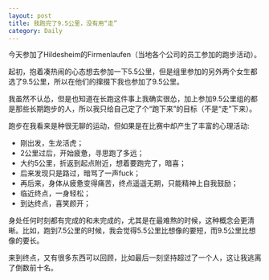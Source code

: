```yaml
---
layout: post
title: 我跑完了9.5公里，没有用“走”
category: Daily
---
```


今天参加了Hildesheim的Firmenlaufen（当地各个公司的员工参加的跑步活动）。  

起初，抱着凑热闹的心态想去参加一下5.5公里，但是组里参加的另外两个女生都选了9.5公里，所以在他们的撺掇下我也参加了9.5公里。  

我虽然不认怂，但是也知道在长跑这件事上我确实很怂，加上参加9.5公里组的都是那些长期跑步的人，所以我只给自己定了个“跑下来”的目标（不是“走”下来）。  

跑步在我看来是种很无聊的运动，但如果是在比赛中却产生了丰富的心理活动:  
  
- 刚出发，生龙活虎；
- 2公里过后，开始疲惫，寻思跑了多远；
- 大约5公里，折返到起点附近，想着要跑完了，暗喜；
- 后来发现只是路过，暗骂了一声fuck；
- 再后来，身体从疲惫变得痛苦，终点遥遥无期，只能精神上自我鼓励；
- 临近终点，一身轻松；
- 到达终点，喜笑颜开；  
  
身处任何时刻都有完成的和未完成的，尤其是在最难熬的时候，这种概念会更清晰。比如，跑到7.5公里的时候，我会觉得5.5公里比想像的要短，而9.5公里比想像的要长。 

来到终点，又有很多东西可以回顾，比如最后一刻坚持超过了一个人，这让我逃离了倒数前十名。

